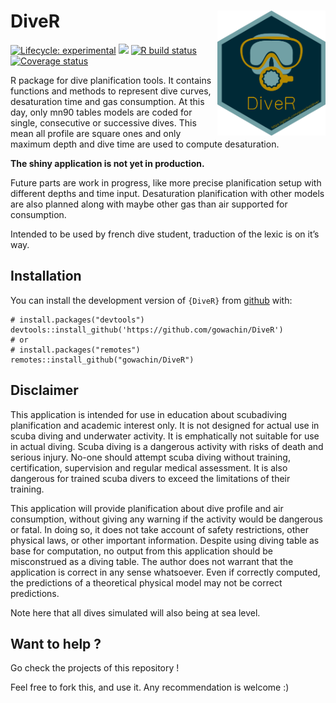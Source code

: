 <!-- README.md is generated from README.Rmd. Please edit that file -->

# DiveR <img src="https://raw.githubusercontent.com/gowachin/DiveR/master/inst/images/DiveR_hex.png" alt="logo" align="right" height=200px/>

<!-- badges: start -->

[![Lifecycle:
experimental](https://img.shields.io/badge/lifecycle-experimental-orange.svg)](https://www.tidyverse.org/lifecycle/#experimental)
[![](https://img.shields.io/badge/devel%20version-0.3.0-blue.svg)](https://github.com/gowachin/DiveR)
[![R build
status](https://github.com/gowachin/DiveR/workflows/R-CMD-check/badge.svg)](https://github.com/gowachin/DiveR/actions)
[![Coverage
status](https://codecov.io/gh/gowachin/DiveR/branch/master/graph/badge.svg)](https://codecov.io/github/gowachin/DiveR?branch=master)

<!-- badges: end -->

R package for dive planification tools. It contains functions and
methods to represent dive curves, desaturation time and gas consumption.
At this day, only mn90 tables models are coded for single, consecutive
or successive dives. This mean all profile are square ones and only
maximum depth and dive time are used to compute desaturation.

**The shiny application is not yet in production.**

Future parts are work in progress, like more precise planification setup
with different depths and time input. Desaturation planification with
other models are also planned along with maybe other gas than air
supported for consumption.

Intended to be used by french dive student, traduction of the lexic is
on it’s way.

## Installation

You can install the development version of `{DiveR}` from
[github](https://github.com/gowachin/DiveR) with:

    # install.packages("devtools")
    devtools::install_github('https://github.com/gowachin/DiveR')
    # or 
    # install.packages("remotes")
    remotes::install_github("gowachin/DiveR")

<!--
## Usage

### Planning a single dive

Apart from default/advanced settings, a dive can be resumed by it's maximum depth and duration. For example, here is the default dive for this pacakge, a maximum depth at 20 meters for 40 minutes. Note here that despite going underwater at an altitude of -20, we use positive numeric values.

dive(20,40)

### Planning a second dive

A second dive depends heavily on the first one as the desaturation is not perfect and residual azote will impact the second saturation. 

 -->

## Disclaimer

This application is intended for use in education about scubadiving
planification and academic interest only. It is not designed for actual
use in scuba diving and underwater activity. It is emphatically not
suitable for use in actual diving. Scuba diving is a dangerous activity
with risks of death and serious injury. No-one should attempt scuba
diving without training, certification, supervision and regular medical
assessment. It is also dangerous for trained scuba divers to exceed the
limitations of their training.

This application will provide planification about dive profile and air
consumption, without giving any warning if the activity would be
dangerous or fatal. In doing so, it does not take account of safety
restrictions, other physical laws, or other important information.
Despite using diving table as base for computation, no output from this
application should be misconstrued as a diving table. The author does
not warrant that the application is correct in any sense whatsoever.
Even if correctly computed, the predictions of a theoretical physical
model may not be correct predictions.

Note here that all dives simulated will also being at sea level.

## Want to help ?

Go check the projects of this repository !

Feel free to fork this, and use it. Any recommendation is welcome :)
